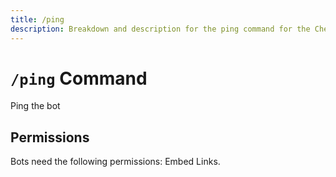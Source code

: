 ```yaml
---
title: /ping
description: Breakdown and description for the ping command for the Chewbotcca Discord bot
---
```


# `/ping` Command

Ping the bot

## Permissions

Bots need the following permissions: Embed Links.
